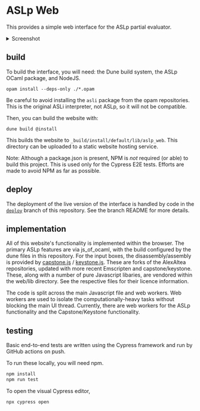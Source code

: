 # ASLp Web

This provides a simple web interface for the ASLp partial evaluator.

<details>
  <summary>Screenshot</summary>

  ![](https://github.com/user-attachments/assets/ac0cecea-90ea-4aab-8bf1-452f35f3b6fb)

</details>

## build

To build the interface, you will need: the Dune build system, the ASLp OCaml package, and NodeJS.
```
opam install --deps-only ./*.opam
```
Be careful to avoid installing the `asli` package from the opam repositories.
This is the original ASLi interpreter, not ASLp, so it will not be compatible.

Then, you can build the website with:
```
dune build @install
```
This builds the website to `_build/install/default/lib/aslp_web`.
This directory can be uploaded to a static website hosting service.

Note: Although a package.json is present, NPM is _not_ required (or able) to build this project.
This is used only for the Cypress E2E tests. Efforts are made to avoid NPM as far as possible.

## deploy

The deployment of the live version of the interface is handled by code in the
[`deploy`](https://github.com/katrinafyi/aslp-web/tree/deploy)
branch of this repository.
See the branch README for more details.

## implementation

All of this website's functionality is implemented within the browser.
The primary ASLp features are via js\_of\_ocaml, with the build
configured by the dune files in this repository.
For the input boxes, the disassembly/assembly is provided by
[capstone.js](https://github.com/rina-forks/capstone.js) /
[keystone.js](https://github.com/ailrst/keystone.js).
These are forks of the AlexAltea repositories, updated
with more recent Emscripten and capstone/keystone.
These, along with a number of pure Javascript libaries,
are vendored within the web/lib directory.
See the respective files for their licence information.

The code is split across the main Javascript file and web workers.
Web workers are used to isolate the computationally-heavy tasks
without blocking the main UI thread.
Currently, there are web workers for the ASLp functionality and the
Capstone/Keystone functionality.

## testing

Basic end-to-end tests are written using the Cypress framework and
run by GitHub actions on push.

To run these locally, you will need npm.
```bash
npm install
npm run test
```

To open the visual Cypress editor,
```bash
npx cypress open
```


